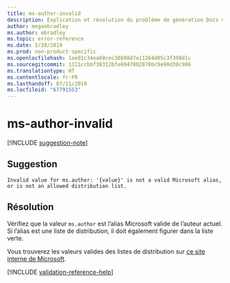 ```yaml
---
title: ms-author-invalid
description: Explication et résolution du problème de génération Docs ms-author-invalid
author: meganbradley
ms.author: mbradley
ms.topic: error-reference
ms.date: 2/28/2019
ms.prod: non-product-specific
ms.openlocfilehash: 1ae01c34ea60cec30698d7e11264d05c3f398d1c
ms.sourcegitcommit: 1311ccbbf38312bfe6947082870bc9e90d38c986
ms.translationtype: HT
ms.contentlocale: fr-FR
ms.lasthandoff: 07/11/2019
ms.locfileid: "67791553"
---
```

# <a name="ms-author-invalid"></a>ms-author-invalid

[!INCLUDE [suggestion-note](includes/suggestion-note.md)]

## <a name="suggestion"></a>Suggestion

`Invalid value for ms.author: '{value}' is not a valid Microsoft alias, or is not an allowed distribution list.`

## <a name="resolution"></a>Résolution

Vérifiez que la valeur `ms.author` est l’alias Microsoft valide de l’auteur actuel. Si l’alias est une liste de distribution, il doit également figurer dans la liste verte.

Vous trouverez les valeurs valides des listes de distribution sur [ce site interne de Microsoft](https://docsmetadatatool.azurewebsites.net/allowlists).

<!--make sure to add this file to your includes folder and verify the path-->
[!INCLUDE [validation-reference-help](includes/validation-reference-help.md)]
